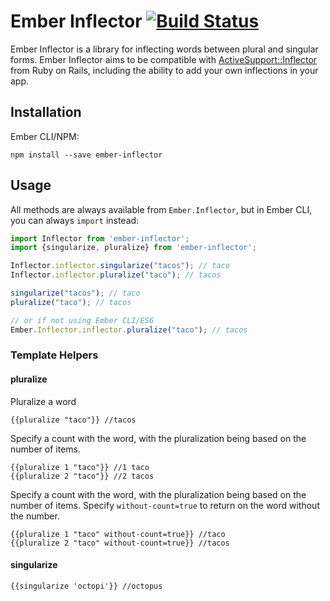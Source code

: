 # Ember Inflector [![Build Status](https://travis-ci.org/emberjs/ember-inflector.png?branch=master)](https://travis-ci.org/emberjs/ember-inflector)

Ember Inflector is a library for inflecting words between plural and singular forms. Ember Inflector aims to be compatible with [ActiveSupport::Inflector](http://api.rubyonrails.org/classes/ActiveSupport/Inflector.html) from Ruby on Rails, including the ability to add your own inflections in your app.

## Installation

Ember CLI/NPM:

```
npm install --save ember-inflector
```

## Usage

All methods are always available from `Ember.Inflector`, but in Ember CLI, you can always `import` instead:

```javascript
import Inflector from 'ember-inflector';
import {singularize, pluralize} from 'ember-inflector';

Inflector.inflector.singularize("tacos"); // taco
Inflector.inflector.pluralize("taco"); // tacos

singularize("tacos"); // taco
pluralize("taco"); // tacos

// or if not using Ember CLI/ES6
Ember.Inflector.inflector.pluralize("taco"); // tacos
```

### Template Helpers

#### pluralize

Pluralize a word
```helpers
{{pluralize "taco"}} //tacos
```

Specify a count with the word, with the pluralization being based on the number of items.
```helpers
{{pluralize 1 "taco"}} //1 taco
{{pluralize 2 "taco"}} //2 tacos
```

Specify a count with the word, with the pluralization being based on the number of items. Specify `without-count=true` to return on the word without the number.
```helpers
{{pluralize 1 "taco" without-count=true}} //taco
{{pluralize 2 "taco" without-count=true}} //tacos
```

#### singularize
```helpers
{{singularize 'octopi'}} //octopus
```
